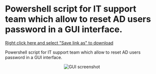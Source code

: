 # Powershell script for IT support team which allow to reset AD users password in a GUI interface.

<a href="https://raw.githubusercontent.com/juangranados/powershell-scripts/main/GUI%20Password%20Reset%20Tool%20for%20Active%20Directory/Set-ADPassword.ps1" download>Right click here and select "Save link as" to download</a>

Powershell script for IT support team which allow to reset AD users password in a GUI interface.
<p align="center">
  <img alt="GUI screenshot" src="https://raw.githubusercontent.com/juangranados/powershell-scripts/main/GUI%20Password%20Reset%20Tool%20for%20Active%20Directory/GUI.PNG" />
</p>
